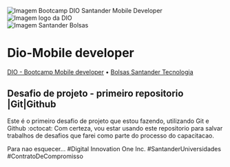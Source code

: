 ![Imagem Bootcamp DIO Santander Mobile Developer](https://github.com/EmiUxUiDev/dio-desafio-de-projeto-Git-Github/blob/main/BootcampSmall-1.png)
![Imagem logo da DIO](https://github.com/EmiUxUiDev/dio-desafio-de-projeto-Git-Github/blob/main/DioSmall.png)  
![Imagem Santander Bolsas](https://github.com/EmiUxUiDev/dio-desafio-de-projeto-Git-Github/blob/main/Santander%20bolsas%20small.png)

# Dio-Mobile developer
[DIO - Bootcamp Mobile developer](https://web.dio.me/track/santander-bootcamp-mobile-developer) • 
[Bolsas Santander Tecnologia](https://app.becas-santander.com/pt-BR/program/bolsas-santander-tecnologia-santander-bootcamp-2022)

## Desafio de projeto - primeiro repositorio |Git|Github 

Este é o primeiro desafio de projeto que estou fazendo, utilizando Git e Github :octocat:
Com certeza, vou estar usando este repositorio para salvar trabalhos de desafios que farei como parte do processo do capacitacao.

Para nao esquecer...
  #Digital Innovation One Inc.
  #SantanderUniversidades
  #ContratoDeCompromisso
 
